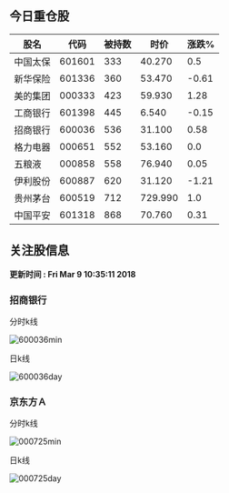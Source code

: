 
## 今日重仓股 

|股名|代码|被持数|时价|涨跌%|
|---|---|---|---|---|
|中国太保|601601|333|40.270|0.5|
|新华保险|601336|360|53.470|-0.61|
|美的集团|000333|423|59.930|1.28|
|工商银行|601398|445|6.540|-0.15|
|招商银行|600036|536|31.100|0.58|
|格力电器|000651|552|53.160|0.0|
|五粮液|000858|558|76.940|0.05|
|伊利股份|600887|620|31.120|-1.21|
|贵州茅台|600519|712|729.990|1.0|
|中国平安|601318|868|70.760|0.31|

## 关注股信息
**更新时间 : Fri Mar  9 10:35:11 2018**
### 招商银行 
分时k线

![600036min](http://image.sinajs.cn/newchart/min/n/sh600036.gif)

日k线

![600036day](http://image.sinajs.cn/newchart/daily/n/sh600036.gif)

### 京东方Ａ 
分时k线

![000725min](http://image.sinajs.cn/newchart/min/n/sz000725.gif)

日k线

![000725day](http://image.sinajs.cn/newchart/daily/n/sz000725.gif)
